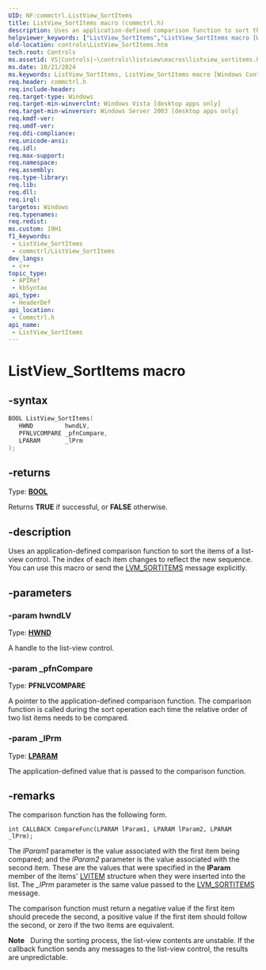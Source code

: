```yaml
---
UID: NF:commctrl.ListView_SortItems
title: ListView_SortItems macro (commctrl.h)
description: Uses an application-defined comparison function to sort the items of a list-view control. The index of each item changes to reflect the new sequence. You can use this macro or send the LVM_SORTITEMS message explicitly.
helpviewer_keywords: ["ListView_SortItems","ListView_SortItems macro [Windows Controls]","_win32_ListView_SortItems","_win32_ListView_SortItems_cpp","commctrl/ListView_SortItems","controls.ListView_SortItems","controls._win32_ListView_SortItems"]
old-location: controls\ListView_SortItems.htm
tech.root: Controls
ms.assetid: VS|Controls|~\controls\listview\macros\listview_sortitems.htm
ms.date: 10/21/2024
ms.keywords: ListView_SortItems, ListView_SortItems macro [Windows Controls], _win32_ListView_SortItems, _win32_ListView_SortItems_cpp, commctrl/ListView_SortItems, controls.ListView_SortItems, controls._win32_ListView_SortItems
req.header: commctrl.h
req.include-header: 
req.target-type: Windows
req.target-min-winverclnt: Windows Vista [desktop apps only]
req.target-min-winversvr: Windows Server 2003 [desktop apps only]
req.kmdf-ver: 
req.umdf-ver: 
req.ddi-compliance: 
req.unicode-ansi: 
req.idl: 
req.max-support: 
req.namespace: 
req.assembly: 
req.type-library: 
req.lib: 
req.dll: 
req.irql: 
targetos: Windows
req.typenames: 
req.redist: 
ms.custom: 19H1
f1_keywords:
 - ListView_SortItems
 - commctrl/ListView_SortItems
dev_langs:
 - c++
topic_type:
 - APIRef
 - kbSyntax
api_type:
 - HeaderDef
api_location:
 - Commctrl.h
api_name:
 - ListView_SortItems
---
```


# ListView_SortItems macro

## -syntax

```cpp
BOOL ListView_SortItems(
   HWND         hwndLV,
   PFNLVCOMPARE _pfnCompare,
   LPARAM       _lPrm
);
```

## -returns

Type: **[BOOL](/windows/desktop/winprog/windows-data-types)**

Returns <b>TRUE</b> if successful, or <b>FALSE</b> otherwise.


## -description

Uses an application-defined comparison function to sort the items of a list-view control. The index of each item changes to reflect the new sequence. You can use this macro or send the <a href="/windows/desktop/Controls/lvm-sortitems">LVM_SORTITEMS</a> message explicitly.

## -parameters

### -param hwndLV

Type: <b><a href="/windows/desktop/WinProg/windows-data-types">HWND</a></b>

A handle to the list-view control.

### -param _pfnCompare

Type: <b>PFNLVCOMPARE</b>

A pointer to the application-defined comparison function. The comparison function is called during the sort operation each time the relative order of two list items needs to be compared.

### -param _lPrm

Type: <b><a href="/windows/desktop/WinProg/windows-data-types">LPARAM</a></b>

The application-defined value that is passed to the comparison function.

## -remarks

The comparison function has the following form.


``` syntax
int CALLBACK CompareFunc(LPARAM lParam1, LPARAM lParam2, LPARAM _lPrm);
```

The <i>lParam1</i> parameter is the value associated with the first item being compared; and the <i>lParam2</i> parameter is the value associated with the second item. These are the values that were specified in the <b>lParam</b> member of the items' <a href="/windows/desktop/api/commctrl/ns-commctrl-lvitema">LVITEM</a> structure when they were inserted into the list. The <i>_lPrm</i> parameter is the same value passed to the <a href="/windows/desktop/Controls/lvm-sortitems">LVM_SORTITEMS</a> message.

The comparison function must return a negative value if the first item should precede the second, a positive value if the first item should follow the second, or zero if the two items are equivalent.

<div class="alert"><b>Note</b>   During the sorting process, the list-view contents are unstable. If the callback function sends any messages to the list-view control, the results are unpredictable.</div>
<div> </div>
